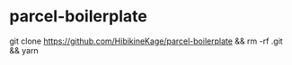 # parcel-boilerplate
git clone https://github.com/HibikineKage/parcel-boilerplate &amp;&amp; rm -rf .git &amp;&amp; yarn
